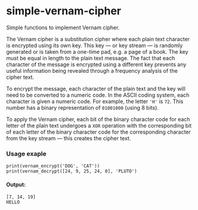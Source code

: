 # simple-vernam-cipher
Simple functions to implement Vernam cipher.

The Vernam cipher is a substitution cipher where each plain text character is encrypted using its own key. 
This key — or key stream — is randomly generated or is taken from a one-time pad, e.g. a page of a book. 
The key must be equal in length to the plain text message. The fact that each character of the message is encrypted 
using a different key prevents any useful information being revealed through a frequency analysis of the cipher text.

To encrypt the message, each character of the plain text and the key will need to be converted to a numeric code. 
In the ASCII coding system, each character is given a numeric code. For example, the letter `'H'` is `72`. 
This number has a binary representation of `01001000` (using 8 bits).

To apply the Vernam cipher, each bit of the binary character code for each letter of the plain text undergoes a 
`XOR` operation with the corresponding bit of each letter of the binary character code for the corresponding 
character from the key stream — this creates the cipher text.

### Usage exaple

```
print(vernam_encrypt('DOG', 'CAT'))
print(vernam_decrypt([24, 9, 25, 24, 0], 'PLUTO')
```
#### Output:

```
[7, 14, 19]
HELLO
```

